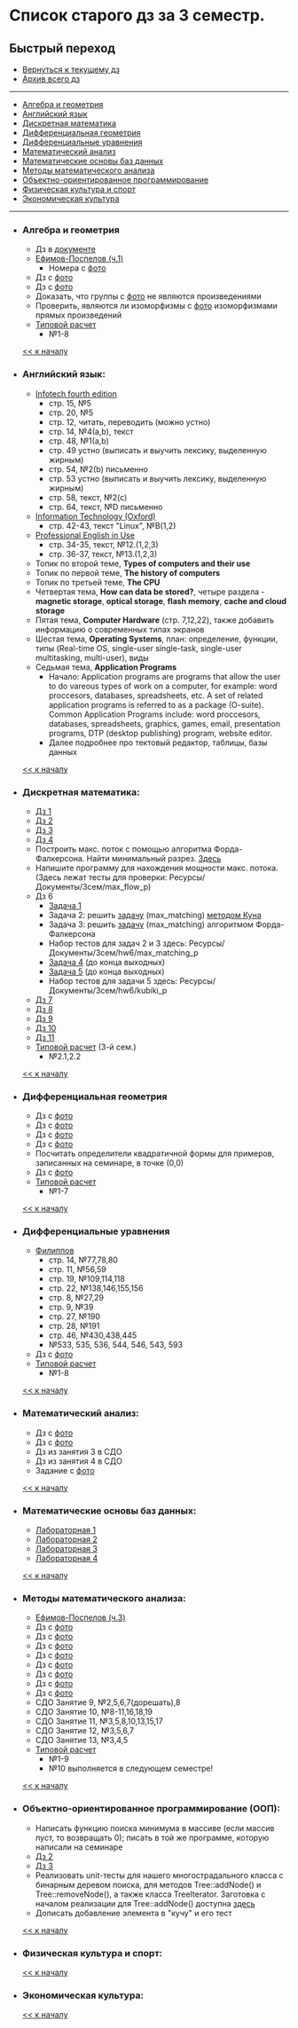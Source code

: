 # Список старого дз за 3 семестр.

## Быстрый переход

- [Вернуться к текущему дз](../README.md#Список-текущего-и-будущего-дз)
- [Архив всего дз](Архив_дз.md#Список-старого-дз-за-3-семестр.)

***

- [Алгебра и геометрия](#Алгебра-и-геометрия)
- [Английский язык](#Английский-язык)
- [Дискретная математика](#Дискретная-математика)
- [Дифференциальная геометрия](#Дифференциальная-геометрия)
- [Дифференциальные уравнения](#Дифференциальные-уравнения)
- [Математический анализ](#Математический-анализ)
- [Математические основы баз данных](#Математические-основы-баз-данных)
- [Методы математического анализа](#Методы-математического-анализа)
- [Объектно-ориентированное программирование](#Объектно-ориентированное-программирование-ООП)
- [Физическая культура и спорт](#Физическая-культура-и-спорт)
- [Экономическая культура](#Экономическая-культура)

***

- ### Алгебра и геометрия
    - Дз в [документе](../Ресурсы/Документы/3сем/dz_algebra_10.pdf)
    - [Ефимов-Поспелов (ч.1)](../Книги/Ефимов_Поспелов_Сборник_задач_по_математике_том_1.pdf)
        - Номера с [фото](../Ресурсы/Изображения/3сем/алгем_1.jpg)
    - Дз с [фото](../Ресурсы/Изображения/3сем/алгем_2.jpg)
    - Дз с [фото](../Ресурсы/Изображения/3сем/алгем_3.jpg)
    - Доказать, что группы с [фото](../Ресурсы/Изображения/3сем/алгем_4.jpg) не являются произведениями
    - Проверить, являются ли изоморфизмы с [фото](../Ресурсы/Изображения/3сем/алгем_2.jpg) изоморфизмами прямых произведений
    - [Типовой расчет](Типовики/Алгем/TR.pdf) 
        - №1-8

    [<< к началу](#Быстрый-переход)

- ### Английский язык:
    - [Infotech fourth edition](../Книги/Infotech_english_for_computer_users_Stud.pdf) 
        -  стр. 15, №5
        -  стр. 20, №5
        -  стр. 12, читать, переводить (можно устно)
        -  стр. 14, №4(a,b), текст
        -  стр. 48, №1(a,b)
        -  стр. 49 устно (выписать и выучить лексику, выделенную жирным)
        -  стр. 54, №2(b) письменно
        -  стр. 53 устно (выписать и выучить лексику, выделенную жирным)
        -  стр. 58, текст, №2(с) 
        -  стр. 64, текст, №D письменно
    - [Information Technology (Oxford)](../Книги/[Eric_H._Glendinning,_John_McEwan]_Oxford_English_(BookFi).pdf)
        -  стр. 42-43, текст "Linux", №B(1,2)
    - [Professional English in Use](../Книги/esteras_s_r_fabre_e_m_professional_english_in_use_computers.pdf)
        -  стр. 34-35, текст, №12.(1,2,3)
        -  стр. 36-37, текст, №13.(1,2,3)
    - Топик по второй теме, **Types of computers and their use**
    - Топик по первой теме, **The history of computers**
    - Топик по третьей теме, **The CPU**
    - Четвертая тема, **How can data be stored?**, четыре раздела - **magnetic storage**, **optical storage**, **flash memory**, **cache and cloud storage**
    - Пятая тема, **Computer Hardware** (стр. 7,12,22), также добавить информацию о современных типах экранов
    - Шестая тема, **Operating Systems**, план: определение, функции, типы (Real-time OS, single-user single-task, single-user multitasking, multi-user), виды
    - Седьмая тема, **Application Programs**
        - Начало:
        Application programs are programs that allow the user to do vareous types of work on a computer, for example: word proccesors, databases, spreadsheets, etc.
        A set of related application programs is referred to as a package (O-suite).
        Common Application Programs include: word proccesors, databases, spreadsheets, graphics, games, email, presentation programs, DTP (desktop publishing) program, website editor.
        - Далее подробнее про тектовый редактор, таблицы, базы данных
    
    [<< к началу](#Быстрый-переход)
    
- ### Дискретная математика:
    - [Дз 1](../Ресурсы/Документы/3сем/hw1.pdf)
    - [Дз 2](../Ресурсы/Документы/3сем/hw2.pdf)
    - [Дз 3](../Ресурсы/Документы/3сем/hw3.pdf)
    - [Дз 4](../Ресурсы/Документы/3сем/hw4.pdf)
    - Построить макс. поток с помощью алгоритма Форда-Фалкерсона. Найти минимальный разрез. [Здесь](../Ресурсы/Документы/3сем/max_flow2.pdf)
    - Напишите программу для нахождения мощности макс. потока. (Здесь лежат тесты для проверки: Ресурсы/Документы/3сем/max_flow_p)
    - Дз 6
        - [Задача 1](../Ресурсы/Документы/3сем/hw6/Задача_1.jpg)
        - Задача 2: решить [задачу](../Ресурсы/Документы/3сем/hw6/max_matching_p/max_matching.pdf) (max_matching) [методом Куна](https://e-maxx.ru/algo/kuhn_matching)
        - Задача 3: решить [задачу](../Ресурсы/Документы/3сем/hw6/max_matching_p/max_matching.pdf) (max_matching) алгоритмом Форда-Фалкерсона
        - Набор тестов для задач 2 и 3 здесь: Ресурсы/Документы/3сем/hw6/max_matching_p
        - [Задача 4](https://acmp.ru/index.asp?main=task&id_task=448) (до конца выходных)
        - [Задача 5](../Ресурсы/Документы/3сем/hw6/kubiki_p/kubiki.pdf) (до конца выходных)
        - Набор тестов для задачи 5 здесь: Ресурсы/Документы/3сем/hw6/kubiki_p
    - [Дз 7](../Ресурсы/Документы/3сем/hw7.pdf)
    - [Дз 8](../Ресурсы/Документы/3сем/hw8.pdf)
    - [Дз 9](../Ресурсы/Документы/3сем/9_Ring_homomorphism.pdf)
    - [Дз 10](../Ресурсы/Документы/3сем/finite_fields1.pdf)
    - [Дз 11](../Ресурсы/Документы/3сем/finite_fields2.pdf)
    - [Типовой расчет](Типовики/Дискра/typ.pdf) (3-й сем.)
        - №2.1,2.2
      
    [<< к началу](#Быстрый-переход)

- ### Дифференциальная геометрия
    - Дз с [фото](../Ресурсы/Изображения/3сем/диффгем_1.jpg)
    - Дз с [фото](../Ресурсы/Изображения/3сем/диффгем_2.jpg)
    - Дз с [фото](../Ресурсы/Изображения/3сем/диффгем_3.jpg)
    - Дз с [фото](../Ресурсы/Изображения/3сем/диффгем_4.jpg)
    - Посчитать определители квадратичной формы для примеров, записанных на семинаре, в точке (0,0)
    - Дз с [фото](../Ресурсы/Изображения/3сем/диффгем_5.jpg)
    - [Типовой расчет](Типовики/Диффгем/tip_diffgeom-20-format.pdf)
        - №1-7

    [<< к началу](#Быстрый-переход)

- ### Дифференциальные уравнения
    - [Филиппов](../Книги/FilippovDU.pdf)
        - стр. 14, №77,78,80
        - стр. 11, №56,59
        - стр. 19, №109,114,118
        - стр. 22, №138,146,155,156
        - стр. 8, №27,29
        - стр. 9, №39
        - стр. 27, №190
        - стр. 28, №191
        - стр. 46, №430,438,445
        - №533, 535, 536, 544, 546, 543, 593
    - Дз с [фото](../Ресурсы/Изображения/3сем/диффур_1.jpg)
    - [Типовой расчет](Типовики/Диффур/1.pdf)
        - №1-8
      
    [<< к началу](#Быстрый-переход)

- ### Математический анализ:
    - Дз с [фото](../Ресурсы/Изображения/3сем/матан_1.jpg)
    - Дз с [фото](../Ресурсы/Изображения/3сем/матан_2.jpg)
    - Дз из занятия 3 в СДО
    - Дз из занятия 4 в СДО
    - Задание с [фото](../Ресурсы/Изображения/3сем/матан_3.jpg)

    [<< к началу](#Быстрый-переход) 

- ### Математические основы баз данных:
    - [Лабораторная 1](https://drive.google.com/drive/folders/1iC7T4fkH-YjpOAFdVhv-86yPKtB7Z-HO)
    - [Лабораторная 2](https://drive.google.com/drive/folders/1ej2xrg6R6mmkJPk_rKD0QJ8qP3N_0sS2)
    - [Лабораторная 3](https://drive.google.com/drive/folders/1AV2Q6T8w_Hyq7AcSBOWQi0UEQe9oX94f)
    - [Лабораторная 4](https://drive.google.com/drive/folders/1oLPvTELR0PaPkGWIK3W7rAc350URs64u)
      
    [<< к началу](#Быстрый-переход)
    
- ### Методы математического анализа:
    - [Ефимов-Поспелов (ч.3)](../Книги/Ефимов_Поспелов_Сборник_задач_по_математике_том_3.pdf)
    - Дз с [фото](../Ресурсы/Изображения/3сем/методы_1.jpg)
    - Дз с [фото](../Ресурсы/Изображения/3сем/методы_2.jpg)
    - Дз с [фото](../Ресурсы/Изображения/3сем/методы_3.jpg)
    - Дз с [фото](../Ресурсы/Изображения/3сем/методы_4.jpg)
    - Дз с [фото](../Ресурсы/Изображения/3сем/методы_5.jpg)
    - Дз с [фото](../Ресурсы/Изображения/3сем/методы_6.jpg)
    - Дз с [фото](../Ресурсы/Изображения/3сем/методы_7.jpg)
    - Дз с [фото](../Ресурсы/Изображения/3сем/методы_8.jpg)
    - СДО Занятие 9, №2,5,6,7(дорешать),8
    - СДО Занятие 10, №8-11,16,18,19
    - СДО Занятие 11, №3,5,8,10,13,15,17
    - СДО Занятие 12, №3,5,6,7
    - СДО Занятие 13, №3,4,5
    - [Типовой расчет](Типовики/Методы/Типовой_расчет_методы_м.а_3_сем..pdf)
        - №1-9
        - №10 выполняется в следующем семестре!

    [<< к началу](#Быстрый-переход)

- ### Объектно-ориентированное программирование (ООП):
    - Написать функцию поиска минимума в массиве (если массив пуст, то возвращать 0); писать в той же программе, которую написали на семинаре
    - [Дз 2](../Ресурсы/Документы/3сем/ООП_1.txt)
    - [Дз 3](../Ресурсы/Документы/3сем/ООП_2.txt)
    - Реализовать unit-тесты для нашего многострадального класса с бинарным деревом поиска, для методов Tree::addNode() и Tree::removeNode(), а также класса TreeIterator. Заготовка с началом реализации для Tree::addNode() доступна [здесь](https://gist.github.com/grayed/b636e1f428c7629af26f8596226aded8)
    - Дописать добавление элемента в "кучу" и его тест

    [<< к началу](#Быстрый-переход)

- ### Физическая культура и спорт:
      
    [<< к началу](#Быстрый-переход)

- ### Экономическая культура:
      
    [<< к началу](#Быстрый-переход)

